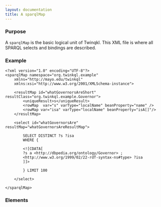 ```yaml
---
layout: documentation
title: A sparqlMap
---
```


### Purpose
A `sparqlMap` is the basic logical unit of Twinqkl. This XML file is where all SPARQL selects and bindings are
described.

### Example

	<?xml version="1.0" encoding="UTF-8"?>
	<sparqlMap namespace="org.twinkql.example"
		xmlns="http://mayo.edu/twinkql" 
		xmlns:xsi="http://www.w3.org/2001/XMLSchema-instance">
		
		<resultMap id="whatGovernorsAreShort" resultClass="org.twinkql.example.Governor">
			<uniqueResult>s</uniqueResult>
			<rowMap  var="s" varType="localName" beanProperty="name" />
			<rowMap var="isa" varType="localName" beanProperty="isA[]"/>
		</resultMap>
	
		<select id="whatGovernorsAre" resultMap="whatGovernorsAreResultMap">
	
			SELECT DISTINCT ?s ?isa 
			WHERE {
			
			<![CDATA[
			?s a <http://dbpedia.org/ontology/Governor> ;
			<http://www.w3.org/1999/02/22-rdf-syntax-ns#type> ?isa
			]]>
			
			} LIMIT 100
		
		</select>
	
	</sparqlMap>

### Elements